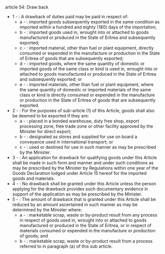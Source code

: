 article 54: Draw back

<ul>
			<li>1 - : A drawback of duties paid may be paid in respect of:<ul>
						<li>a - : imported goods subsequently exported in the same condition as imported within a hundred and eighty (180) days of the importation; <ul>
						</ul></li>						<li>b - : imported goods used in, wrought into or attached to goods manufactured or produced in the State of Eritrea and subsequently exported;<ul>
						</ul></li>						<li>c - : imported material, other than fuel or plant equipment, directly consumed or expended in the manufacture or production in the State of Eritrea of goods that are subsequently exported; <ul>
						</ul></li>						<li>d - : imported goods, where the same quantity of domestic or imported goods of the same class or kind is used in, wrought into or attached to goods manufactured or produced in the State of Eritrea and subsequently exported; or<ul>
						</ul></li>						<li>e - : imported materials, other than fuel or plant equipment, where the same quantity of domestic or imported materials of the same class or kind is directly consumed or expended in the manufacture or production in the State of Eritrea of goods that are subsequently exported. <ul>
						</ul></li>			</ul></li>			<li>2 - : For the purposes of sub-article (1) of this Article, goods shall also be deemed to be exported if they are: <ul>
						<li>a - : placed in a bonded warehouse, duty free shop, export processing zone, free trade zone or other facility approved by the Minister for direct export; <ul>
						</ul></li>						<li>b - : designated as stores and supplied for use on board a conveyance used in international transport; or<ul>
						</ul></li>						<li>c - : used or destined for use in such manner as may be prescribed by the Minister. <ul>
						</ul></li>			</ul></li>			<li>3 - : An application for drawback for qualifying goods under this Article shall be made in such form and manner and under such conditions as may be prescribed by the Minister by Regulations within one year of the Goods Declaration lodged under Article 15 hereof for the imported goods and materials. <ul>
			</ul></li>			<li>4 - : No drawback shall be granted under this Article unless the person applying for the drawback provides such documentary evidence in support of the application as may be prescribed by the Minister. <ul>
			</ul></li>			<li>5 - : The amount of drawback that is granted under this Article shall be reduced by an amount ascertained in such manner as may be determined by the Minister where: <ul>
						<li>a - : marketable scrap, waste or by-product result from any process in respect of goods used in, wrought into or attached to goods manufactured or  produced in the State of Eritrea, or in respect of materials consumed or expended in the manufacture or production of goods; and <ul>
						</ul></li>						<li>b - : marketable scrap, waste or by-product result from a process referred to in paragraph (a) of this sub article. <ul>
						</ul></li>			</ul></li></ul>